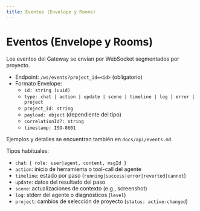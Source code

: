 ```yaml
---
title: Eventos (Envelope y Rooms)
---
```


# Eventos (Envelope y Rooms)

Los eventos del Gateway se envían por WebSocket segmentados por proyecto.

- Endpoint: `/ws/events?project_id=<id>` (obligatorio)
- Formato Envelope:
  - `id: string (uuid)`
  - `type: chat | action | update | scene | timeline | log | error | project`
  - `project_id: string`
  - `payload: object` (dependiente del tipo)
  - `correlationId?: string`
  - `timestamp: ISO-8601`

Ejemplos y detalles se encuentran también en `docs/api/events.md`.

Tipos habituales:
- `chat`: `{ role: user|agent, content, msgId }`
- `action`: inicio de herramienta o tool-call del agente
- `timeline`: estado por paso (`running|success|error|reverted|cannot`)
- `update`: datos del resultado del paso
- `scene`: actualizaciones de contexto (e.g., screenshot)
- `log`: stderr del agente o diagnósticos (`level`)
- `project`: cambios de selección de proyecto (`status: active-changed`)

